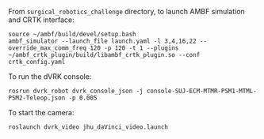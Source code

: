 From `surgical_robotics_challenge` directory, to launch AMBF simulation and CRTK interface:

```
source ~/ambf/build/devel/setup.bash
ambf_simulator --launch_file launch.yaml -l 3,4,16,22 --override_max_comm_freq 120 -p 120 -t 1 --plugins ~/ambf_crtk_plugin/build/libambf_crtk_plugin.so --conf crtk_config.yaml
```

To run the dVRK console:

```
rosrun dvrk_robot dvrk_console_json -j console-SUJ-ECM-MTMR-PSM1-MTML-PSM2-Teleop.json -p 0.005
```

To start the camera:
```
roslaunch dvrk_video jhu_daVinci_video.launch 
```